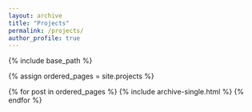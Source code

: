 ```yaml
---
layout: archive
title: "Projects"
permalink: /projects/
author_profile: true
---
```


{% include base_path %}


{% assign ordered_pages = site.projects %}

{% for post in ordered_pages %} {% include archive-single.html %} {% endfor %}